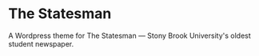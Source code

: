 # The Statesman
A Wordpress theme for The Statesman — Stony Brook University's oldest student newspaper.
